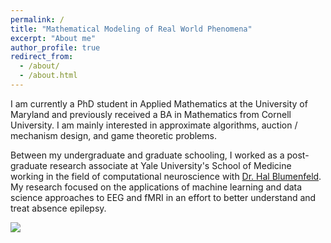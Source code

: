 ```yaml
---
permalink: /
title: "Mathematical Modeling of Real World Phenomena"
excerpt: "About me"
author_profile: true
redirect_from: 
  - /about/
  - /about.html
---
```


I am currently a PhD student in Applied Mathematics at the University of Maryland and previously received a BA in Mathematics from Cornell University. I am mainly interested in approximate algorithms, auction / mechanism design, and game theoretic problems.

Between my undergraduate and graduate schooling, I worked as a post-graduate research associate at Yale University's School of Medicine working in the field of 
computational neuroscience with [Dr. Hal Blumenfeld](https://medicine.yale.edu/profile/hal_blumenfeld/). My research focused on the applications of machine learning and data science approaches to EEG and fMRI in an effort to better understand and treat absence epilepsy.

![](https://media.giphy.com/media/7gLIM78lZE2v6/source.gif)
